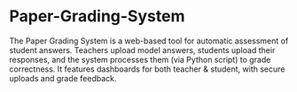 # Paper-Grading-System
The Paper Grading System is a web-based tool for automatic assessment of student answers. Teachers upload model answers, students upload their responses, and the system processes them (via Python script) to grade correctness. It features dashboards for both teacher &amp; student, with secure uploads and grade feedback.
